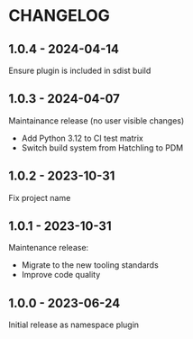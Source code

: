 CHANGELOG
=========

1.0.4 - 2024-04-14
------------------

Ensure plugin is included in sdist build

1.0.3 - 2024-04-07
------------------

Maintainance release (no user visible changes)

* Add Python 3.12 to CI test matrix
* Switch build system from Hatchling to PDM

1.0.2 - 2023-10-31
------------------

Fix project name

1.0.1 - 2023-10-31
------------------

Maintenance release:

- Migrate to the new tooling standards
- Improve code quality

1.0.0 - 2023-06-24
------------------

Initial release as namespace plugin
